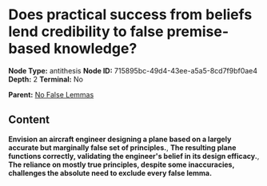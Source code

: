 # Does practical success from beliefs lend credibility to false premise-based knowledge?

**Node Type:** antithesis
**Node ID:** 715895bc-49d4-43ee-a5a5-8cd7f9bf0ae4
**Depth:** 2
**Terminal:** No

**Parent:** [No False Lemmas](no-false-lemmas.md)

## Content

**Envision an aircraft engineer designing a plane based on a largely accurate but marginally false set of principles.**, **The resulting plane functions correctly, validating the engineer's belief in its design efficacy.**, **The reliance on mostly true principles, despite some inaccuracies, challenges the absolute need to exclude every false lemma.**
